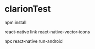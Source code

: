 # clarionTest

npm install

react-native link react-native-vector-icons

npx react-native run-android

